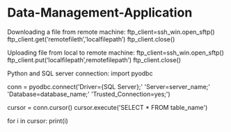 # Data-Management-Application

Downloading a file from remote machine:
ftp_client=ssh_win.open_sftp() 
ftp_client.get(‘remotefileth’,’localfilepath’) 
ftp_client.close()


Uploading file from local to remote machine:
ftp_client=ssh_win.open_sftp() 
ftp_client.put(‘localfilepath’,remotefilepath’) 
ftp_client.close()

Python and SQL server connection:
import pyodbc 

conn = pyodbc.connect('Driver={SQL Server};'
                      'Server=server_name;'
                      'Database=database_name;'
                      'Trusted_Connection=yes;')

cursor = conn.cursor()
cursor.execute('SELECT * FROM table_name')

for i in cursor:
    print(i)
